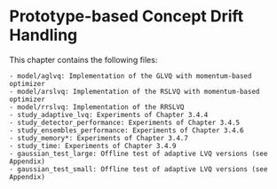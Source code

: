 # Prototype-based Concept Drift Handling
This chapter contains the following files:

    - model/aglvq: Implementation of the GLVQ with momentum-based optimizer
    - model/arslvq: Implementation of the RSLVQ with momentum-based optimizer
    - model/rrslvq: Implementation of the RRSLVQ
    - study_adaptive_lvq: Experiments of Chapter 3.4.4
    - study_detector_performance: Experiments of Chapter 3.4.5
    - study_ensembles_performance: Experiments of Chapter 3.4.6
    - study_memory*: Experiments of Chapter 3.4.7
    - study_time: Experiments of Chapter 3.4.9
    - gaussian_test_large: Offline test of adaptive LVQ versions (see Appendix)
    - gaussian_test_small: Offline test of adaptive LVQ versions (see Appendix)